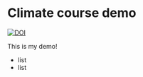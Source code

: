 # Climate course demo

[![DOI](https://zenodo.org/badge/190586926.svg)](https://zenodo.org/badge/latestdoi/190586926)


This is my demo!
- list
- list

